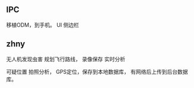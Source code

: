 ## IPC
移植ODM，到手机。
UI 侧边栏

## zhny
无人机发现虫害
规划飞行路线，
录像保存
实时分析

可疑位置 拍照分析， GPS定位，保存到本地数据库， 有网络后上传到后台数据库。



